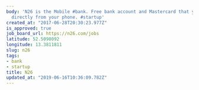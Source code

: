 ```yaml
---
body: 'N26 is the Mobile #bank. Free bank account and Mastercard that you can manage
  directly from your phone. #startup'
created_at: "2017-06-28T20:30:23.977Z"
is_approved: true
job_board_url: https://n26.com/jobs
latitude: 52.5098092
longitude: 13.3811811
slug: n26
tags:
- bank
- startup
title: N26
updated_at: "2019-06-16T10:36:09.782Z"
---
```

